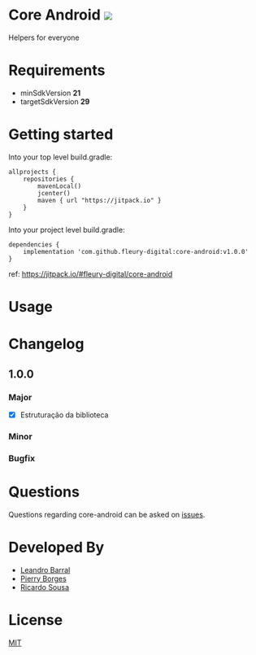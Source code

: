 Core Android [![](https://jitpack.io/v/fleury-digital/core-android.svg)](https://jitpack.io/#fleury-digital/core-android)
==
Helpers for everyone 

Requirements
==
- minSdkVersion **21**
- targetSdkVersion **29**

Getting started
==
Into your top level build.gradle:

    allprojects {
        repositories {
            mavenLocal()
            jcenter()
            maven { url "https://jitpack.io" }
        }
    }

Into your project level build.gradle:

    dependencies {
        implementation 'com.github.fleury-digital:core-android:v1.0.0'
    }
    
ref: https://jitpack.io/#fleury-digital/core-android

Usage
==


Changelog
==
## 1.0.0

### Major

- [x] Estruturação da biblioteca

### Minor

### Bugfix

Questions
==
Questions regarding core-android can be asked on [issues](https://github.com/fleury-digital/core-android/issues).

Developed By
==

- [Leandro Barral](https://github.com/leandrobarral)
- [Pierry Borges](https://github.com/pierry)
- [Ricardo Sousa](https://github.com/ricardorsdev)

License
==

[MIT](https://opensource.org/licenses/MIT)
